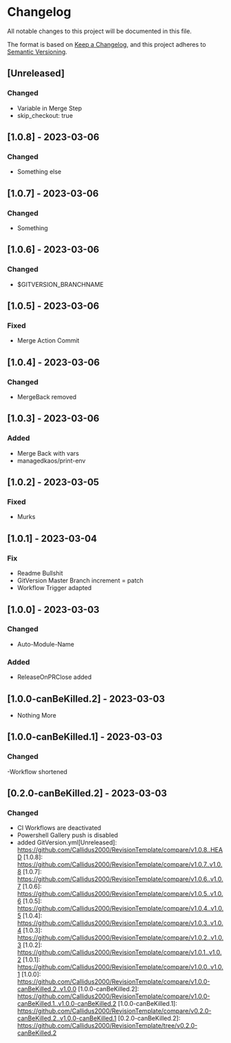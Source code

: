 # Changelog
All notable changes to this project will be documented in this file.

The format is based on [Keep a Changelog](https://keepachangelog.com/en/1.0.0/),
and this project adheres to [Semantic Versioning](https://semver.org/spec/v2.0.0.html).

## [Unreleased]
### Changed
 - Variable in Merge Step
 - skip_checkout: true 
## [1.0.8] - 2023-03-06
### Changed
 - Something else

## [1.0.7] - 2023-03-06
### Changed
 - Something
## [1.0.6] - 2023-03-06
### Changed
 - $GITVERSION_BRANCHNAME
## [1.0.5] - 2023-03-06
### Fixed
 - Merge Action Commit
## [1.0.4] - 2023-03-06
### Changed
 - MergeBack removed
## [1.0.3] - 2023-03-06
### Added
 - Merge Back with vars
 - managedkaos/print-env
## [1.0.2] - 2023-03-05

### Fixed
 - Murks

## [1.0.1] - 2023-03-04
### Fix
 - Readme Bullshit
 - GitVersion Master Branch increment = patch
 - Workflow Trigger adapted
## [1.0.0] - 2023-03-03
### Changed
 - Auto-Module-Name
### Added
 - ReleaseOnPRClose added
## [1.0.0-canBeKilled.2] - 2023-03-03
 - Nothing More
## [1.0.0-canBeKilled.1] - 2023-03-03
### Changed
 -Workflow shortened

## [0.2.0-canBeKilled.2] - 2023-03-03
### Changed
- CI Workflows are deactivated
- Powershell Gallery push is disabled
- added GitVersion.yml[Unreleased]: https://github.com/Callidus2000/RevisionTemplate/compare/v1.0.8..HEAD
[1.0.8]: https://github.com/Callidus2000/RevisionTemplate/compare/v1.0.7..v1.0.8
[1.0.7]: https://github.com/Callidus2000/RevisionTemplate/compare/v1.0.6..v1.0.7
[1.0.6]: https://github.com/Callidus2000/RevisionTemplate/compare/v1.0.5..v1.0.6
[1.0.5]: https://github.com/Callidus2000/RevisionTemplate/compare/v1.0.4..v1.0.5
[1.0.4]: https://github.com/Callidus2000/RevisionTemplate/compare/v1.0.3..v1.0.4
[1.0.3]: https://github.com/Callidus2000/RevisionTemplate/compare/v1.0.2..v1.0.3
[1.0.2]: https://github.com/Callidus2000/RevisionTemplate/compare/v1.0.1..v1.0.2
[1.0.1]: https://github.com/Callidus2000/RevisionTemplate/compare/v1.0.0..v1.0.1
[1.0.0]: https://github.com/Callidus2000/RevisionTemplate/compare/v1.0.0-canBeKilled.2..v1.0.0
[1.0.0-canBeKilled.2]: https://github.com/Callidus2000/RevisionTemplate/compare/v1.0.0-canBeKilled.1..v1.0.0-canBeKilled.2
[1.0.0-canBeKilled.1]: https://github.com/Callidus2000/RevisionTemplate/compare/v0.2.0-canBeKilled.2..v1.0.0-canBeKilled.1
[0.2.0-canBeKilled.2]: https://github.com/Callidus2000/RevisionTemplate/tree/v0.2.0-canBeKilled.2